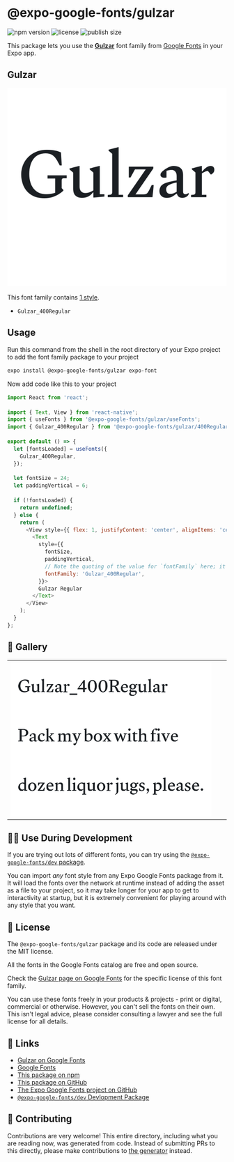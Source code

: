 # @expo-google-fonts/gulzar

![npm version](https://flat.badgen.net/npm/v/@expo-google-fonts/gulzar)
![license](https://flat.badgen.net/github/license/expo/google-fonts)
![publish size](https://flat.badgen.net/packagephobia/install/@expo-google-fonts/gulzar)

This package lets you use the [**Gulzar**](https://fonts.google.com/specimen/Gulzar) font family from [Google Fonts](https://fonts.google.com/) in your Expo app.

## Gulzar

![Gulzar](./font-family.png)

This font family contains [1 style](#-gallery).

- `Gulzar_400Regular`

## Usage

Run this command from the shell in the root directory of your Expo project to add the font family package to your project
```sh
expo install @expo-google-fonts/gulzar expo-font
```

Now add code like this to your project
```js
import React from 'react';

import { Text, View } from 'react-native';
import { useFonts } from '@expo-google-fonts/gulzar/useFonts';
import { Gulzar_400Regular } from '@expo-google-fonts/gulzar/400Regular';

export default () => {
  let [fontsLoaded] = useFonts({
    Gulzar_400Regular,
  });

  let fontSize = 24;
  let paddingVertical = 6;

  if (!fontsLoaded) {
    return undefined;
  } else {
    return (
      <View style={{ flex: 1, justifyContent: 'center', alignItems: 'center' }}>
        <Text
          style={{
            fontSize,
            paddingVertical,
            // Note the quoting of the value for `fontFamily` here; it expects a string!
            fontFamily: 'Gulzar_400Regular',
          }}>
          Gulzar Regular
        </Text>
      </View>
    );
  }
};

```

## 🔡 Gallery


||||
|-|-|-|
|![Gulzar_400Regular](.//400Regular/Gulzar_400Regular.ttf.png)||||


## 👩‍💻 Use During Development

If you are trying out lots of different fonts, you can try using the [`@expo-google-fonts/dev` package](https://github.com/expo/google-fonts/tree/master/font-packages/dev#readme).

You can import *any* font style from any Expo Google Fonts package from it. It will load the fonts
over the network at runtime instead of adding the asset as a file to your project, so it may take longer
for your app to get to interactivity at startup, but it is extremely convenient
for playing around with any style that you want.

## 📖 License

The `@expo-google-fonts/gulzar` package and its code are released under the MIT license.

All the fonts in the Google Fonts catalog are free and open source.

Check the [Gulzar page on Google Fonts](https://fonts.google.com/specimen/Gulzar) for the specific license of this font family.

You can use these fonts freely in your products & projects - print or digital, commercial or otherwise. However, you can't sell the fonts on their own. This isn't legal advice, please consider consulting a lawyer and see the full license for all details.

## 🔗 Links

- [Gulzar on Google Fonts](https://fonts.google.com/specimen/Gulzar)
- [Google Fonts](https://fonts.google.com/)
- [This package on npm](https://www.npmjs.com/package/@expo-google-fonts/gulzar)
- [This package on GitHub](https://github.com/expo/google-fonts/tree/master/font-packages/gulzar)
- [The Expo Google Fonts project on GitHub](https://github.com/expo/google-fonts)
- [`@expo-google-fonts/dev` Devlopment Package](https://github.com/expo/google-fonts/tree/master/font-packages/dev)

## 🤝 Contributing

Contributions are very welcome! This entire directory, including what you are reading now, was generated from code. Instead of submitting PRs to this directly, please make contributions to [the generator](https://github.com/expo/google-fonts/tree/master/packages/generator) instead.
